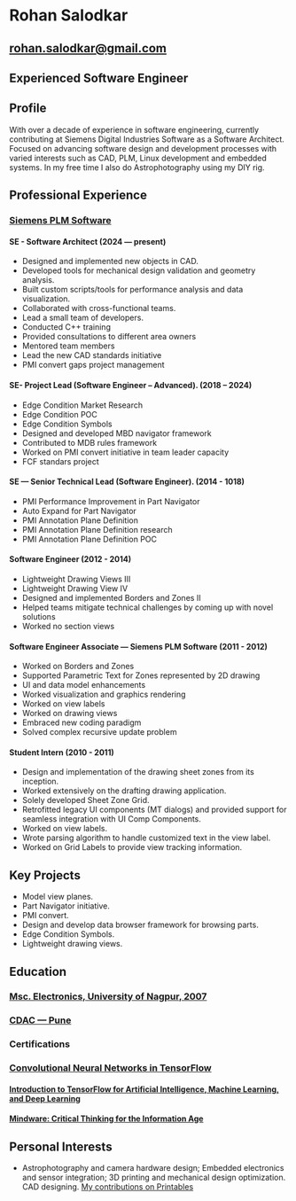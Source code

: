 # Rohan Salodkar

## <rohan.salodkar@gmail.com>

## Experienced Software Engineer

## Profile

With over a decade of experience in software engineering, currently contributing at Siemens Digital Industries Software as a Software Architect. Focused on advancing software design and development processes with varied interests such as CAD, PLM, Linux development and embedded systems. In my free time I also do Astrophotography using my DIY rig.

## Professional Experience

### [Siemens PLM Software](<https://www.sw.siemens.com/en-US/>)

#### SE - Software Architect (2024 — present)

- Designed and implemented new objects in CAD.
- Developed tools for mechanical design validation and geometry analysis.
- Built custom scripts/tools for performance analysis and data visualization.
- Collaborated with cross-functional teams.
- Lead a small team of developers.
- Conducted C++ training
- Provided consultations to different area owners
- Mentored team members
- Lead the new CAD standards initiative
- PMI convert gaps project management

#### SE- Project Lead (Software Engineer – Advanced). (2018 – 2024)

- Edge Condition Market Research
- Edge Condition POC
- Edge Condition Symbols
- Designed and developed MBD navigator framework
- Contributed to MDB rules framework
- Worked on PMI convert initiative in team leader capacity
- FCF standars project

#### SE — Senior Technical Lead (Software Engineer). (2014 - 1018)

- PMI Performance Improvement in Part Navigator
- Auto Expand for Part Navigator
- PMI Annotation Plane Definition
- PMI Annotation Plane Definition research
- PMI Annotation Plane Definition POC

#### Software Engineer (2012 - 2014)

- Lightweight Drawing Views III
- Lightweight Drawing View IV
- Designed and implemented Borders and Zones II
- Helped teams mitigate technical challenges by coming up with novel solutions
- Worked no section views

#### Software Engineer Associate — Siemens PLM Software (2011 - 2012)

- Worked on Borders and Zones
- Supported Parametric Text for Zones represented by 2D drawing
- UI and data model enhancements
- Worked visualization and graphics rendering
- Worked on view labels
- Worked on drawing views
- Embraced new coding paradigm
- Solved complex recursive update problem

#### Student Intern (2010 - 2011)

- Design and implementation of the drawing sheet zones from its inception.
- Worked extensively on the drafting drawing application.
- Solely developed Sheet Zone Grid.
- Retrofitted legacy UI components (MT dialogs) and provided support for seamless
integration with UI Comp Components.
- Worked on view labels.
- Wrote parsing algorithm to handle customized text in the view label.
- Worked on Grid Labels to provide view tracking information.

## Key Projects

- Model view planes.
- Part Navigator initiative.
- PMI convert.
- Design and develop data browser framework for browsing parts.
- Edge Condition Symbols.
- Lightweight drawing views.

## Education

### [Msc. Electronics, University of Nagpur, 2007](<https://nagpuruniversity.ac.in/>)

### [CDAC — Pune](<https://www.cdac.in/>)

### Certifications

### [Convolutional Neural Networks in TensorFlow](<https://www.coursera.org/account/accomplishments/verify/M6FFNN9NQRAJ>)

#### [Introduction to TensorFlow for Artificial Intelligence, Machine Learning, and Deep Learning](<https://www.coursera.org/account/accomplishments/verify/E37AE1TTG7KP>)

#### [Mindware: Critical Thinking for the Information Age](<https://www.coursera.org/account/accomplishments/verify/7JVCBG79XO0D>)

## Personal Interests

- Astrophotography and camera hardware design; Embedded electronics and sensor
integration; 3D printing and mechanical design optimization. CAD designing. [My contributions on Printables](<https://www.printables.com/@rohan5sep_2207991>)
